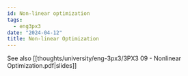 ```yaml
---
id: Non-linear optimization
tags:
  - eng3px3
date: "2024-04-12"
title: Non-linear Optimization
---
```


See also [[thoughts/university/eng-3px3/3PX3 09 - Nonlinear Optimization.pdf|slides]]
